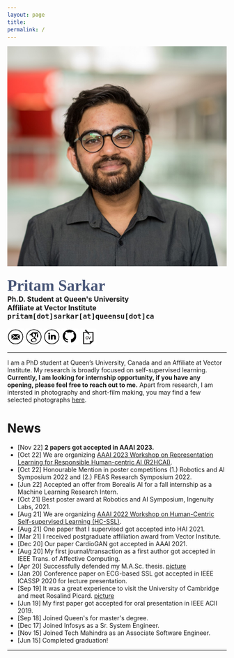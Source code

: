 ```yaml
---
layout: page
title: 
permalink: /
---
```


<div class="row">
	<!-- <center> -->
    <div class="col-sm-3 col-xs-12">
        <img src="./assets/my_images/pp_square.jpg" >
    </div>
    <div class="col-sm-9 col-xs-12" style="margin-bottom: 0;">
        <h4>
            <!-- <strong> -->
            <span style="color: rgb(71, 85, 119); font-family: 'Caveat'; font-size: 36px;">
                Pritam Sarkar
            </span><br>
            <span style="font-size: 16px;">
                Ph.D. Student at Queen&apos;s University<br>
                Affiliate at Vector Institute
            </span><br>
            <span style='font-family: "Lucida Console", Monaco, monospace; font-size: 16px;'>
                pritam[dot]sarkar[at]queensu[dot]ca
            </span>
            <!-- </strong> -->
        </h4>
        <a title="Email" href="mailto:pritam.sarkar@queensu.ca" target="_blank"><img src="./assets/logos/email.png" width="7.5%" height="7.5%" alt="Email"></a> 
        <a title="Google Scholar" href="https://scholar.google.ca/citations?hl=en&user=o6m0mbsAAAAJ" target="_blank"><img src="./assets/logos/google_scholar.png" width="7.5%" height="7.5%" alt="Google Scholar"></a> 
        <a title="LinkedIn" href="https://www.linkedin.com/in/sarkarpritam/" target="_blank"><img src="./assets/logos/linkedin.png" width="7.5%" height="7.5%" alt="LinkedIn"></a> 
        <a title="GitHub" href="https://github.com/pritamqu/" target="_blank"><img src="./assets/logos/github.png" width="7.5%" height="7.5%" alt="GitHub"></a> 
        <a title="Resume" href="./files/sarkar_resume.pdf" target="_blank"><img src="./assets/logos/cv.png" width="7.5%" height="7.5%" alt="Resume"></a> 
    </div>
    <!-- </center> -->
</div>

<hr>

<a name="/news"></a>

I am a PhD student at Queen’s University, Canada and an Affiliate at Vector Institute. My research is broadly focused on self-supervised learning. 
**Currently, I am looking for internship opportunity, if you have any opening, please feel free to reach out to me.**
Apart from research, I am intersted in photography and short-film making, you may find a few selected photographs [here](https://www.flickr.com/photos/pritams-photography/albums/72177720295443321).

# News
- [Nov 22] **2 papers got accepted in AAAI 2023.**
- [Oct 22] We are organizing [AAAI 2023 Workshop on Representation Learning for Responsible Human-centric AI (R2HCAI)](https://r2hcai.github.io/AAAI-23/).
- [Oct 22] Honourable Mention in poster competitions (1.) Robotics and AI Symposium 2022 and (2.) FEAS Research Symposium 2022.
- [Jun 22] Accepted an offer from Borealis AI for a fall internship as a Machine Learning Research Intern.
- [Oct 21] Best poster award at Robotics and AI Symposium, Ingenuity Labs, 2021.
- [Aug 21] We are organizing [AAAI 2022 Workshop on Human-Centric Self-supervised Learning (HC-SSL)](https://hcssl.github.io/AAAI-22/).
- [Aug 21] One paper that I supervised got accepted into HAI 2021.
- [Mar 21] I received postgraduate affiliation award from Vector Institute.
- [Dec 20] Our paper CardioGAN got accepted in AAAI 2021.
- [Aug 20] My first journal/transaction as a first author got accepted in IEEE Trans. of Affective Computing.
- [Apr 20] Successfully defended my M.A.Sc. thesis. [picture](https://www.linkedin.com/posts/sarkarpritam_phd-thesisabrdefense-activity-6656981020174356480-K8K5/)
- [Jan 20] Conference paper on ECG-based SSL got accepted in IEEE ICASSP 2020 for lecture presentation.
- [Sep 19] It was a great experience to visit the University of Cambridge and meet Rosalind Picard. [picture](https://www.linkedin.com/posts/sarkarpritam_universityofcambridge-activity-6592510130728906752-bEfP/)
- [Jun 19] My first paper got accepted for oral presentation in IEEE ACII 2019.
- [Sep 18] Joined Queen's for master's degree.
- [Dec 17] Joined Infosys as a Sr. System Engineer.
- [Nov 15] Joined Tech Mahindra as an Associate Software Engineer.
- [Jun 15] Completed graduation!

<hr>

